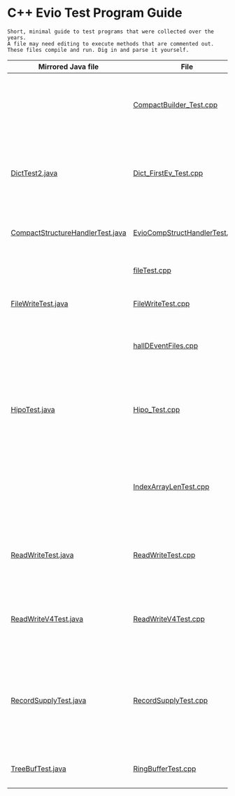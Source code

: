 
# **C++ Evio Test Program Guide**

    Short, minimal guide to test programs that were collected over the years.
    A file may need editing to execute methods that are commented out.
    These files compile and run. Dig in and parse it yourself.

| Mirrored Java file                                                                                       | File                                                                       | Function                                                                                                                                                                                                                                                                                             |
|----------------------------------------------------------------------------------------------------------|----------------------------------------------------------------------------|------------------------------------------------------------------------------------------------------------------------------------------------------------------------------------------------------------------------------------------------------------------------------------------------------|
|                                                                                                          | [CompactBuilder_Test.cpp](CompactBuilder_Test.cpp)                         | Compare writing evio data using the CompactEventBuilder, EventBuilder, and EvioEvent tree classes. Searches evio buffer. Method to test inserting EvioNode into buffer.                                                                                                                              |
| [DictTest2.java](../../java/org/jlab/coda/jevio/test/DictTest2.java)                                     | [Dict_FirstEv_Test.cpp](Dict_FirstEv_Test.cpp)                             | Write evio data to file with EventWriter using the CompactEventBuilder and EventBuilder classes while inserting created dictionary and **first event**. Read files using EvioReader and print out.                                                                                                   |
| [CompactStructureHandlerTest.java](../../java/org/jlab/coda/jevio/test/CompactStructureHandlerTest.java) | [EvioCompStructHandlerTest.cpp](EvioCompStructHandlerTest.cpp)             | Create evio event buffer, put into EvioCompactStructureHandler, remove node, and examine resulting buffer.                                                                                                                                      |
|                                                                                                          | [fileTest.cpp](fileTest.cpp)                                               | Very short test to see if #include \<filesystem\> is available on this system.                                                                                                                                                                                                                       |
| [FileWriteTest.java](../../java/org/jlab/coda/jevio/test/FileWriteTest.java)                             | [FileWriteTest.cpp](FileWriteTest.cpp)                                     | Compare writing same events as ByteBuffers to file with EventWriterV4 (evio 4) and EventWriter (evio 6).                                                                                                                                                                                             |
|                                                                                                          | [hallDEventFiles.cpp](hallDEventFiles.cpp)                                 | So Esnet can test data compressibility, take a hall D data file and write out each event into a separate file (no record structure).                                                                                                                                                                 |
| [HipoTest.java](../../java/org/jlab/coda/jevio/test/HipoTest.java)                                       | [Hipo_Test.cpp](Hipo_Test.cpp)                                             | Create events with CompactEventBuilder, write into hipo file with Writer or WriterMT and read back with Reader, printout. Also create events with createTreeEvent, write with EventWriter, read with EvioReader, printout. Also run similar tests on buffers.                                        |
|                                                                                                          | [IndexArrayLenTest.cpp](IndexArrayLenTest.cpp)                             | Write evio 6 data (zero-length index array) with fwrite, read back with Reader and print. Used to test the reading of uncompressed evio buffer and file to see if changes made to handle a zero-length index array actually worked.                                                                  |                                                                                      |
| [ReadWriteTest.java](../../java/org/jlab/coda/jevio/test/ReadWriteTest.java)                             | [ReadWriteTest.cpp](ReadWriteTest.cpp)                                     | Write 1 event with Writer class and a user-header specified in constructor into buffer.  Read back with Reader, EvioCompactReader and EvioReader and compare to original buffer.                                                                                                                     |
| [ReadWriteV4Test.java](../../java/org/jlab/coda/jevio/test/ReadWriteV4Test.java)                         | [ReadWriteV4Test.cpp](ReadWriteV4Test.cpp)                                 | Writes evio v4 file with EventWriterV4 with set endian, first event and dictionary, reads back. Routine to write evio v4 buffer. Reads back with EvioCompactReader and EvioReader.                                                                                      |
| [RecordSupplyTest.java](../../java/org/jlab/coda/jevio/test/RecordSupplyTest.java)                       | [RecordSupplyTest.cpp](RecordSupplyTest.cpp)                               | Test of RecordSupply class (based on Disruptor-cpp) with one thread getting & writing into record, multiple threads compressing records, and a thread to get and write out final record. RecordSupply is **NOT** meant to be used directly, but is used in WriterMT to do multithreaded compression. |
| [TreeBufTest.java](../../java/org/jlab/coda/jevio/test/TreeBufTest.java)                                 | [RingBufferTest.cpp](RingBufferTest.cpp)                                   | Used for testing C++ based ring buffer code in prep for creating RecordSupply class. **NOT** useful for anyone.                                                                                                                                                                                      |                                                                                                         | [Tree_Buf_Composite_Builder_Test.cpp](Tree_Buf_Composite_Builder_Test.cpp) | Has Java counterpart in TreeBufTest.java. Test EventBuilder, CompactEventBuilder, CompositeData, ByteBuffer (with memory mapping), BaseStructure's tree methods, and finding structures thru filters and listeners.                                                                                  |



                                                                                                 